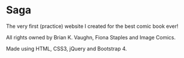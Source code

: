 # Saga
The very first (practice) website I created for the best comic book ever!

All rights owned by Brian K. Vaughn, Fiona Staples and Image Comics.

Made using HTML, CSS3, jQuery and Bootstrap 4.
